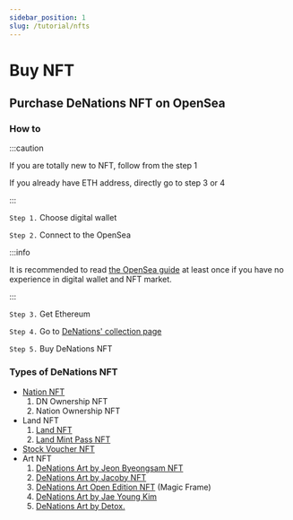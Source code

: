 ```yaml
---
sidebar_position: 1
slug: /tutorial/nfts
---
```


# Buy NFT

## Purchase DeNations NFT on OpenSea

### How to

:::caution

If you are totally new to NFT, follow from the step 1

If you already have ETH address, directly go to step 3 or 4

:::

`Step 1.` Choose digital wallet

`Step 2.` Connect to the OpenSea

:::info

It is recommended to read [the OpenSea guide](https://opensea.io/blog/guides/welcome-to-opensea/) at least once if you have no experience in digital wallet and NFT market.

:::

`Step 3.` Get Ethereum

`Step 4.` Go to [DeNations' collection page](https://opensea.io/collection/decentralized-nations)

`Step 5.` Buy DeNations NFT

### Types of DeNations NFT

- [Nation NFT](https://opensea.io/collection/decentralized-nations)
    1. DN Ownership NFT
    2. Nation Ownership NFT
- Land NFT
    1. [Land NFT](https://opensea.io/collection/denations-land)
    2. [Land Mint Pass NFT](https://opensea.io/collection/denations-nft-mint-pass)
- [Stock Voucher NFT](https://opensea.io/collection/denations-stock-voucher)
- Art NFT
    1. [DeNations Art by Jeon Byeongsam NFT](https://opensea.io/collection/denations-art-unique-edition)
    2. [DeNations Art by Jacoby NFT](https://opensea.io/collection/denations-art-by-jacoby)
    3. [DeNations Art Open Edition NFT](https://opensea.io/collection/denations-art-open-edition) (Magic Frame)
    4. [DeNations Art by Jae Young Kim](https://opensea.io/collection/denations-art-chain-by-jae-yong-kim)
    5. [DeNations Art by Detox.](https://opensea.io/collection/denations-art-chain-by-detox)